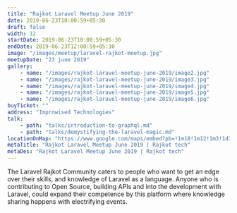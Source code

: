 ```yaml
---
title: "Rajkot Laravel Meetup June 2019"
date: 2019-06-23T10:00:59+05:30
draft: false
width: 12
startDate: 2019-06-23T10:00:59+05:30
endDate: 2019-06-23T12:00:59+05:30
image: "/images/meetup/laravel-rajkot-meetup.jpg"
meetupDate: "23 june 2019"
gallery:
    - name: "/images/rajkot-laravel-meetup-june-2019/image2.jpg"
    - name: "/images/rajkot-laravel-meetup-june-2019/image3.jpg"
    - name: "/images/rajkot-laravel-meetup-june-2019/image4.jpg"
    - name: "/images/rajkot-laravel-meetup-june-2019/image5.jpg"
    - name: "/images/rajkot-laravel-meetup-june-2019/image6.jpg"
buyTicket: ""
address: "Improwised Technologies"
talk: 
    - path: "talks/introduction-to-graphql.md"
    - path: "talks/demystifying-the-laravel-magic.md"
locationOnMap: "https://www.google.com/maps/embed?pb=!1m18!1m12!1m3!1d3691.7978346934674!2d70.7560754!3d22.285646699999997!2m3!1f0!2f0!3f0!3m2!1i1024!2i768!4f13.1!3m3!1m2!1s0x3959ca22a0751231%3A0x23edc234940c18b2!2sImprowised%20Technologies%20Private%20Limited!5e0!3m2!1sen!2sin!4v1704899174220!5m2!1sen!2sin"  
metaTitle: "Rajkot Laravel Meetup June 2019 | Rajkot tech"
metaDes: "Rajkot Laravel Meetup June 2019 | Rajkot tech"
---
```


The Laravel Rajkot Community caters to people who want to get an edge over their skills, and knowledge of Laravel as a language. Anyone who is contributing to Open Source, building APIs and into the development with Laravel, could expand their competence by this platform where knowledge sharing happens with electrifying events. 

